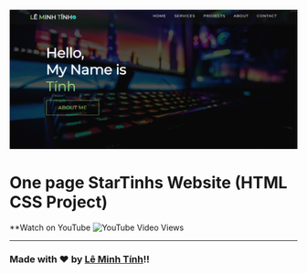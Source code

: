 ![Watch Now](./img/Design.png)
# One page StarTinhs Website (HTML CSS Project)
**Watch on YouTube ![YouTube Video Views](https://www.youtube.com/channel/UC3GZzZVTsJJe49BBYCgY4qQ)

---

### Made with ❤️ by [Lê Minh Tính](https://www.facebook.com/181.STARTINHS)!!


